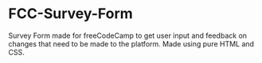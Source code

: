 # FCC-Survey-Form
Survey Form made for freeCodeCamp to get user input and feedback on changes that need to be made to the platform. Made using pure HTML and CSS.
